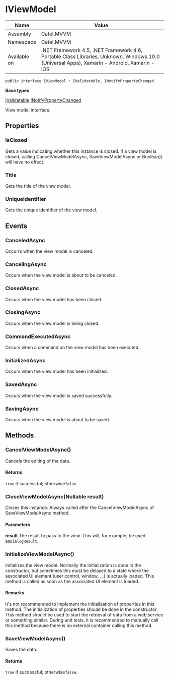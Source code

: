 

# IViewModel

Name|Value
---|---
Assembly|Catel.MVVM
Namespace|Catel.MVVM
Available on|.NET Framework 4.5, .NET Framework 4.6, Portable Class Libraries, Unknown, Windows 10.0 (Universal Apps), Xamarin - Android, Xamarin - iOS

```
public interface IViewModel : IValidatable, INotifyPropertyChanged
```

**Base types**

[IValidatable](/Catel.Core\Catel\Data\IValidatable.md),[INotifyPropertyChanged]()


View model interface.



## Properties

### IsClosed

Gets a value indicating whether this instance is closed. If a view model is closed, calling CancelViewModelAsync, SaveViewModelAsync or Boolean}) will have no effect.



### Title

Gets the title of the view model.



### UniqueIdentifier

Gets the unique identifier of the view model.



## Events

### CanceledAsync

Occurrs when the view model is canceled.



### CancelingAsync

Occurs when the view model is about to be canceled.



### ClosedAsync

Occurs when the view model has been closed.



### ClosingAsync

Occurs when the view model is being closed.



### CommandExecutedAsync

Occurs when a command on the view model has been executed.



### InitializedAsync

Occurs when the view model has been initialized.



### SavedAsync

Occurs when the view model is saved successfully.



### SavingAsync

Occurs when the view model is about to be saved.



## Methods

### CancelViewModelAsync()

Cancels the editing of the data.

#### Returns

`true` if successful; otherwise`false`.



### CloseViewModelAsync(Nullable<bool> result)

Closes this instance. Always called after the CancelViewModelAsync of SaveViewModelAsync method.

#### Parameters

**result**
The result to pass to the view. This will, for example, be used as`DialogResult`.



### InitializeViewModelAsync()

Initializes the view model. Normally the initialization is done in the constructor, but sometimes this must be delayed to a state where the associated UI element (user control, window, ...) is actually loaded. This method is called as soon as the associated UI element is loaded.

#### Remarks

It's not recommended to implement the initialization of properties in this method. The initialization of properties should be done in the constructor. This method should be used to start the retrieval of data from a web service or something similar. During unit tests, it is recommended to manually call this method because there is no external container calling this method.



### SaveViewModelAsync()

Saves the data.

#### Returns

`true` if successful; otherwise`false`.



